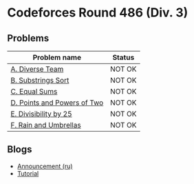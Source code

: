 # Codeforces Round 486 (Div. 3)

## Problems

|Problem name|Status|
|------------|---------|
| [A. Diverse Team](problems/A._Diverse_Team.md)|NOT OK|
| [B. Substrings Sort](problems/B._Substrings_Sort.md)|NOT OK|
| [C. Equal Sums](problems/C._Equal_Sums.md)|NOT OK|
| [D. Points and Powers of Two](problems/D._Points_and_Powers_of_Two.md)|NOT OK|
| [E. Divisibility by 25](problems/E._Divisibility_by_25.md)|NOT OK|
| [F. Rain and Umbrellas](problems/F._Rain_and_Umbrellas.md)|NOT OK|
## Blogs

- [Announcement (ru)](blogs/Announcement_(ru).md)
- [Tutorial](blogs/Tutorial.md)

